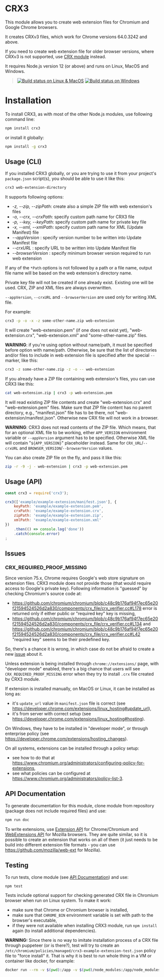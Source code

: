 CRX3
====

This module allows you to create web extension files for Chromium and Google Chrome browsers.

It creates CRXv3 files, which work for Chrome versions 64.0.3242 and above.

If you need to create web extension file for older browser versions, where CRXv3 is not supported, use [CRX module](https://github.com/oncletom/crx) instead.

It requires Node.js version 12 (or above) and runs on Linux, MacOS and Windows.

> [![Build status on Linux & MacOS](https://api.cirrus-ci.com/github/ahwayakchih/crx3.svg?branch=master)](https://cirrus-ci.com/github/ahwayakchih/crx3/master "Linux & MacOS build logs") [![Build status on Windows](https://ci.appveyor.com/api/projects/status/oylw6nx8ebj5rw1e/branch/master?svg=true)](https://ci.appveyor.com/project/ahwayakchih/crx3/branch/master "Windows build log")

# Installation

To install CRX3, as with most of the other Node.js modules, use following command line:

```sh
npm install crx3
```

or install it globally:

```sh
npm install -g crx3
```

## Usage (CLI)

If you installed CRX3 globally, or you are trying to use it from your project's `package.json` script(s), you should be able to use it like this:

```sh
crx3 web-extension-directory
```

It supports following options:

- *-z, --zip, --zipPath*: create also a simple ZIP file with web extension's files
- *-o, --crx, --crxPath*: specify custom path name for CRX3 file
- *-p, --key, --keyPath*: specify custom path name for private key file
- *-x, --xml, --xmlPath*: specify custom path name for XML (Update Manifest) file
- *--appVersion*        : specify version number to be written into Update Manifest file
- *--crxURL*            : specify URL to be written into Update Manifest file
- *--browserVersion*    : specify minimum browser version required to run web extension

If any of the `*Path` options is not followed by a path or a file name, output file name will be based on the web extension's directory name.

Private key file will not be created if one already exist. Existing one will be used.
CRX, ZIP and XML files are always overwritten.

`--appVersion`, `--crxURL` and `--browserVersion` are used only for writing XML file.

For example:

```sh
crx3 -p -o -x -z some-other-name.zip web-extension
```

It will create "web-extension.pem" (if one does not exist yet), "web-extension.crx", "web-extension.xml" and "some-other-name.zip" files.

**WARNING**: if you're using option without name/path, it must be specified before option with name/path. Otherwise, be sure that the list of directories and/or files to include in web extension file is specified after the special `--` marker, like this:

```sh
crx3 -z some-other-name.zip -z -o -- web-extension
```

If you already have a ZIP file containing web extension's files, you can use CRX3 like this:

```sh
cat web-extension.zip | crx3 -p web-extension.pem
```

It will read existing ZIP file contents and create "web-extension.crx" and "web-extension.pem" files.
Make sure that ZIP file content has no parent directory, e.g., "manifest.json" file has to be there, not "web-extension/manifest.json".
Otherwise new CRX file will not work in a browser.

**WARNING**: CRX3 does not read contents of the ZIP file. Which means, that for an optional XML file to be working, either `APP_VERSION` environment variable or `--appVersion` argument has to be specified. Otherwise XML file will contain "`${APP_VERSION}`" placeholder instead.
Same for `CRX_URL`/`--crxURL` and `BROWSER_VERSION`/`--browserVersion` values.

You can also create ZIP file on the fly, and pass it like this:

```sh
zip -r -9 -j - web-extension | crx3 -p web-extension.pem
```

## Usage (API)

```js
const crx3 = require('crx3');

crx3(['example/example-extension/manifest.json'], {
	keyPath: 'example/example-extension.pem',
	crxPath: 'example/example-extension.crx',
	zipPath: 'example/example-extension.zip',
	xmlPath: 'example/example-extension.xml'
})
	.then(() => console.log('done'))
	.catch(console.error)
;
```

## Issues

### CRX_REQUIRED_PROOF_MISSING

Since version 75.x, Chrome requires Google's web store signature on extension files. CRX3 module does not provide those (that would require access to Google's private key). Following information is "guessed" by checking Chromium's source code at:

- https://github.com/chromium/chromium/blob/c48c9b176af94f7ec65e20f21594524526d2a830/components/crx_file/crx_verifier.cc#L178 error is returned only if either public or "required key" key is missing,
- https://github.com/chromium/chromium/blob/c48c9b176af94f7ec65e20f21594524526d2a830/components/crx_file/crx_verifier.cc#L134 and https://github.com/chromium/chromium/blob/c48c9b176af94f7ec65e20f21594524526d2a830/components/crx_file/crx_verifier.cc#L42 "required key" seems to be their predefined key.

So, there's a chance it is wrong, in which case do not be afraid to create a new [issue](https://github.com/ahwayakchih/crx3/issues) about it.

Unless extension is being installed through `chrome://extensions/` page, with "developer mode" enabled, there's a big chance that users will see `CRX_REQUIRED_PROOF_MISSING` error when they try to install `.crx` file created by CRX3 module.

If extension is installed manually, on MacOS or Linux, it can be installed as long as:

- it's `update_url` value in `manifest.json` file is correct (see https://developer.chrome.com/extensions/linux_hosting#update_url),
- it's from server with correct setup (see https://developer.chrome.com/extensions/linux_hosting#hosting).

On Windows, they have to be installed in "developer mode", or through enterprise policy (see https://developer.chrome.com/extensions/hosting_changes).

On all systems, extensions can be installed through a policy setup:

- see how to do that at https://www.chromium.org/administrators/configuring-policy-for-extensions,
- see what policies can be configured at https://www.chromium.org/administrators/policy-list-3.

## API Documentation

To generate documentation for this module, clone module from repository (package does not include required files) and use:

```sh
npm run doc
```

To write extensions, use [Extension API](https://developer.chrome.com/extensions) for Chrome/Chromium and [WebExtensions API](https://developer.mozilla.org/en-US/docs/Mozilla/Add-ons/WebExtensions) for Mozilla browsers. They are quite similar, so it is possible to create an extension that works on all of them (it just needs to be build into different extension file formats - you can use https://github.com/mozilla/web-ext for Mozilla).

## Testing

To run tests, clone module (see [API Documentation](#API-documentation)) and use:

```sh
npm test
```

Tests include optional support for checking generated CRX file in Chromium browser when run on Linux system. To make it work:

- make sure that Chrome or Chromium browser is installed,
- make sure that `CHROME_BIN` environment variable is set with path to the browser's executable,
- if they were not available when installing CRX3 module, run `npm install` again (to install additional dependencies).

**WARNING:** Since there is no way to imitate installation process of a CRX file through puppeteer (or is there?), test will try to create an `/etc/chromium/policies/managed/crx3-example-extension-test.json` policy file to "force install" it. That is why it is best to run whole thing in a VM or container like docker, for example:

```sh
docker run --rm -v $(pwd):/app -v $(pwd)/node_modules:/app/node_modules -it ahwayakchih/nodeapp:puppeteer xvfb-run npm test
```
